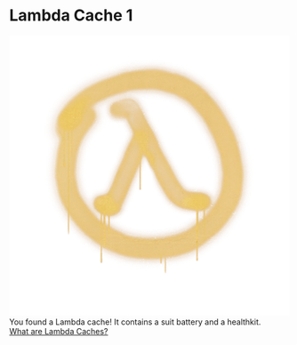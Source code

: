 # Lambda Cache 1
![lambda](assets/images/lambdacache.png)
<br>
You found a Lambda cache! It contains a suit battery and a healthkit.
<br>
[What are Lambda Caches?](whatarl.md)
